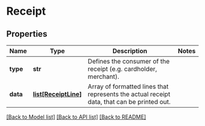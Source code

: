 # Receipt

## Properties
Name | Type | Description | Notes
------------ | ------------- | ------------- | -------------
**type** | **str** | Defines the consumer of the receipt (e.g. cardholder, merchant). | 
**data** | [**list[ReceiptLine]**](ReceiptLine.md) | Array of formatted lines that represents the actual receipt data, that can be printed out. | 

[[Back to Model list]](../README.md#documentation-for-models) [[Back to API list]](../README.md#documentation-for-api-endpoints) [[Back to README]](../README.md)


